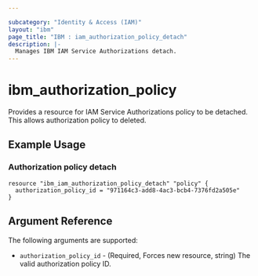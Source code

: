```yaml
---

subcategory: "Identity & Access (IAM)"
layout: "ibm"
page_title: "IBM : iam_authorization_policy_detach"
description: |-
  Manages IBM IAM Service Authorizations detach.
---
```


# ibm\_authorization_policy

Provides a resource for IAM Service Authorizations policy to be detached. This allows authorization policy to deleted.

## Example Usage

### Authorization policy detach

```hcl
resource "ibm_iam_authorization_policy_detach" "policy" {
  authorization_policy_id = "971164c3-add8-4ac3-bcb4-7376fd2a505e"
}

```

## Argument Reference

The following arguments are supported:

* `authorization_policy_id` - (Required, Forces new resource, string) The valid authorization policy ID.